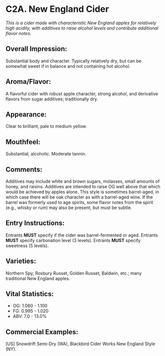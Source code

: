 # C2A. New England Cider

_This is a cider made with characteristic New England apples for relatively high acidity, with additives to raise alcohol levels and contribute additional flavor notes._

## Overall Impression: 

Substantial body and character. Typically relatively dry, but can be somewhat sweet if in balance and not containing hot alcohol.

## Aroma/Flavor: 

A flavorful cider with robust apple character, strong alcohol, and derivative flavors from sugar additives; traditionally dry.

## Appearance: 

Clear to brilliant, pale to medium yellow.

## Mouthfeel: 

Substantial, alcoholic. Moderate tannin.

## Comments: 

Additives may include white and brown sugars, molasses, small amounts of honey, and raisins. Additives are intended to raise OG well above that which would be achieved by apples alone. This style is sometimes barrel-aged, in which case there will be oak character as with a barrel-aged wine. If the barrel was formerly used to age spirits, some flavor notes from the spirit (e.g., whisky or rum) may also be present, but must be subtle.

## Entry Instructions: 

Entrants **MUST** specify if the cider was barrel-fermented or aged. Entrants **MUST** specify carbonation level (3 levels). Entrants **MUST** specify sweetness (5 levels).

## Varieties: 

Northern Spy, Roxbury Russet, Golden Russet, Baldwin, etc.; many traditional New England apples.

## Vital Statistics:	
- OG:	1.060 - 1.100
- FG:	0.995 - 1.020
- ABV:	7.0 - 13.0%

## Commercial Examples: 

[US] Snowdrift Semi-Dry (WA), Blackbird Cider Works New England Style (NY).
